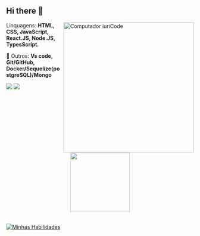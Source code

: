 ## Hi there 👋
 <img src="https://raw.githubusercontent.com/MicaelliMedeiros/micaellimedeiros/master/image/computer-illustration.png" min-width="3500px" max-width="350px" width="350px" align="right" alt="Computador iuriCode">


<p align="left">
   Linquagens: <strong>HTML, CSS, JavaScript, React.JS, Node.JS, TypesScript.</strong>
</p>

<p align="left">
  🔗 Outros: <strong>Vs code, Git/GitHub, Docker/Sequelize(postgreSQL)/Mongo </strong>
</p>


<div>  
     <a href="https://www.linkedin.com/in/xcodleox/" target="_blank"><img src="https://img.shields.io/badge/-LinkedIn-%230077B5?style=for-the-badge&logo=linkedin&logoColor=white" target="_blank"></a>
     <a href="https://wa.me/5571992904139" target="_blank"><img src="https://img.shields.io/badge/WhatsApp-25D366?style=for-the-badge&logo=whatsapp&logoColor=white" target="_blank"></a>
 </div>
 
 <br>
  
 <br> <br>
  
 <div align="center">
  <a href="https://github.com/xcodleox">
  <img height="160em" src="https://github-readme-stats.vercel.app/api/top-langs/?username=xcodleox&layout=compact&langs_count=7&theme=dracula"/>

  </div>
  
  <br>
  
[![Minhas Habilidades](https://skillicons.dev/icons?i=html,css,js,ts,react,nextjs,nodejs,mongodb,postgres,docker,materialui,styledcomponents,express,git,figma,powershell,vscode
)](https://skillicons.dev)
  
  ##
  
  

